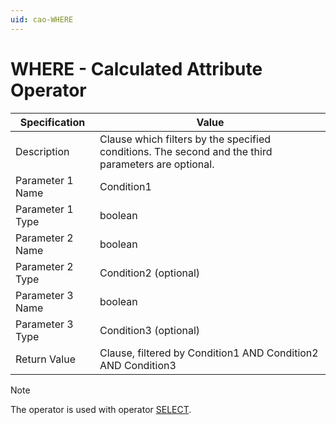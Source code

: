 ```yaml
---
uid: cao-WHERE
---
```


# WHERE - Calculated Attribute Operator

| Specification         | Value                                                        |
| --------------------- | ------------------------------------------------------------ |
| Description           | Clause which filters by the specified conditions. The second and the third parameters are optional.          |
| Parameter 1 Name      | Condition1                                                      |
| Parameter 1 Type      | boolean                                    |
| Parameter 2 Name      | boolean                                                           |
| Parameter 2 Type      | Condition2 (optional)                                                          |
| Parameter 3 Name      | boolean                                                            |
| Parameter 3 Type      | Condition3 (optional)                                                            |
| Return Value          | Clause, filtered by Condition1 AND Condition2 AND Condition3                                                       |

> [!NOTE]
> The operator is used with operator [SELECT](select.md).
